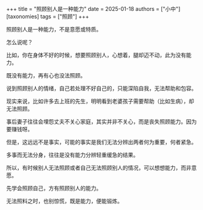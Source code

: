 +++
title = "照顾别人是一种能力"
date = 2025-01-18
authors = ["小中"]
[taxonomies]
tags = ["照顾"]
+++

照顾别人是一种能力，不是意愿或特质。

怎么说呢？

比如，你在身体不好的时候，想要照顾别人，心想着，腿却迈不动，此为没有能力。

既没有能力，再有心也没法照顾。

说到照顾别人的情绪，自己若处理不好自己的，只能深陷自我，无法帮助和包容。

现实来说，比如许多去上班的先生，明明看到老婆孩子需要帮助（比如生病），却无法照顾。

事后妻子往往会埋怨丈夫不关心家庭，其实并非不关心，而是丧失照顾能力。因为要赚钱呀。

但是，这远远不是事实，可能的事实是我们无法分辨出两者何为重要，何者紧急。

多事而无法分身，往往是没有能力分辨轻重缓急的结果。

所以，有时候别人无法照顾或者自己无法照顾别人的情况，可以想想能力，而非意愿。

先学会照顾自己，方有照顾别人的能力。

无法照料之时，也别惊慌，既是能力，便能锻炼。
